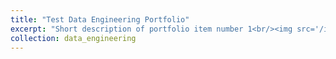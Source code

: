 ```yaml
---
title: "Test Data Engineering Portfolio"
excerpt: "Short description of portfolio item number 1<br/><img src='/images/500x300.png'>"
collection: data_engineering
---
```

